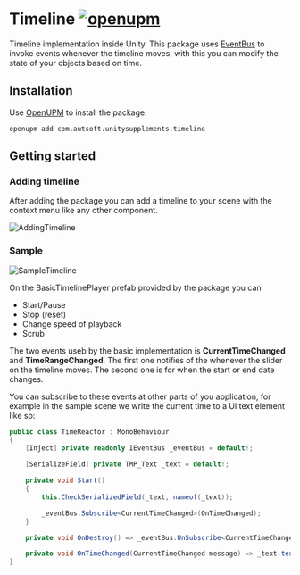 # Timeline [![openupm](https://img.shields.io/npm/v/com.autsoft.unitysupplements.timeline?label=openupm&registry_uri=https://package.openupm.com)](https://openupm.com/packages/com.autsoft.unitysupplements.timeline/)

Timeline implementation inside Unity. This package uses [EventBus](../EventBus/EventBus.md) to invoke events whenever the timeline moves, with this you can modify the state of your objects based on time.
## Installation

Use [OpenUPM](https://openupm.com/) to install the package.

```
openupm add com.autsoft.unitysupplements.timeline
```

## Getting started

### Adding timeline

After adding the package you can add a timeline to your scene with the context menu like any other component.


![AddingTimeline](~/images/Timeline/addingtimeline.png)

### Sample

![SampleTimeline](~/images/Timeline/timelinesample.png)

On the BasicTimelinePlayer prefab provided by the package you can
- Start/Pause
- Stop (reset)
- Change speed of playback
- Scrub

The two events useb by the basic implementation is **CurrentTimeChanged** and **TimeRangeChanged**. The first one notifies of the whenever the slider on the timeline moves. The second one is for when the start or end date changes. 

You can subscribe to these events at other parts of you application, for example in the sample scene we write the current time to a UI text element like so:
```csharp
public class TimeReactor : MonoBehaviour
{
    [Inject] private readonly IEventBus _eventBus = default!;

    [SerializeField] private TMP_Text _text = default!;

    private void Start()
    {
        this.CheckSerializedField(_text, nameof(_text));

        _eventBus.Subscribe<CurrentTimeChanged>(OnTimeChanged);
    }

    private void OnDestroy() => _eventBus.UnSubscribe<CurrentTimeChanged>(OnTimeChanged);

    private void OnTimeChanged(CurrentTimeChanged message) => _text.text = message.CurrentTime.ToString(CultureInfo.InvariantCulture);
}
```
